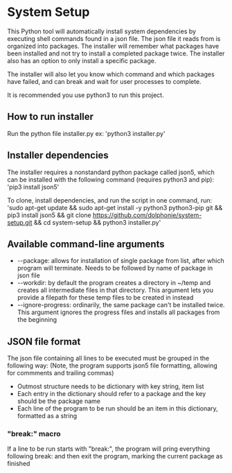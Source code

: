 # System Setup
This Python tool will automatically install system dependencies by executing shell commands found in a json file. The json file it reads from is organized into packages. The installer will remember what packages have been installed and not try to install a completed package twice. The installer also has an option to only install a specific package.

The installer will also let you know which command and which packages have failed, and can break and wait for user processes to complete.

It is recommended you use python3 to run this project.

## How to run installer
Run the python file installer.py ex: 'python3 installer.py'

## Installer dependencies
The installer requires a nonstandard python package called json5, which can be installed with the following command (requires python3 and pip): 'pip3 install json5'

To clone, install dependencies, and run the script in one command, run:
'sudo apt-get update && sudo apt-get install -y python3 python3-pip git && pip3 install json5 && git clone https://github.com/dolphonie/system-setup.git && cd system-setup && python3 installer.py'

## Available command-line arguments
- --package: allows for installation of single package from list, after which program will terminate. Needs to be followed by name of package in json file
- --workdir: by default the program creates a directory in ~/temp and creates all intermediate files in that directory. This argument lets you provide a filepath for these temp files to be created in instead
- --ignore-progress: ordinarily, the same package can't be installed twice. This argument ignores the progress files and installs all packages from the beginning

## JSON file format
The json file containing all lines to be executed must be grouped in the following way: (Note, the program supports json5 file formatting, allowing for commments and trailing commas)

- Outmost structure needs to be dictionary with key string, item list
- Each entry in the dictionary should refer to a package and the key should be the package name
- Each line of the program to be run should be an item in this dictionary, formatted as a string

### "break:" macro
If a line to be run starts with "break:", the program will pring everything following break: and then exit the program, marking the current package as finished
